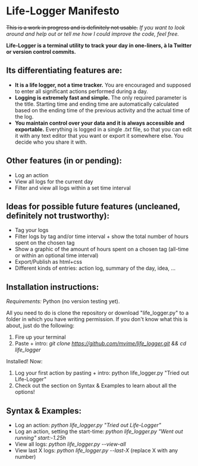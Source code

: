 # Life-Logger Manifesto
~~This is a work in progress and is definitely not usable.~~ _If you want to look around and help out or tell me how I could improve the code, feel free._

__Life-Logger is a terminal utility to track your day in one-liners, à la Twitter or version control commits.__



## Its differentiating features are:
* __It is a life logger, not a time tracker.__ You are encouraged and supposed to enter all significant actions performed during a day.
* __Logging is extremely fast and simple.__ The only required parameter is the title. Starting time and ending time are automatically calculated based on the ending time of the previous activity and the actual time of the log.
* __You maintain control over your data and it is always accessible and exportable.__ Everything is logged in a single _.txt_ file, so that you can edit it with any text editor that you want or export it somewhere else. You decide who you share it with.

## Other features (in or pending):
* Log an action
* View all logs for the current day
* Filter and view all logs within a set time interval


## Ideas for possible future features (uncleaned, definitely not trustworthy):
* Tag your logs
* Filter logs by tag and/or time interval + show the total number of hours spent on the chosen tag
* Show a graphic of the amount of hours spent on a chosen tag (all-time or within an optional time interval)
* Export/Publish as html+css
* Different kinds of entries: action log, summary of the day, idea, ...


## Installation instructions:
_Requirements:_ Python (no version testing yet).

All you need to do is clone the repository or download "life_logger.py" to a folder in which you have writing permission. If you don't know what this is about, just do the following:

1. Fire up your terminal
2. Paste + intro: _git clone https://github.com/mvime/life_logger.git && cd life_logger_

Installed! Now:

1. Log your first action by pasting + intro: python life_logger.py "Tried out Life-Logger"
2. Check out the section on Syntax & Examples to learn about all the options!

## Syntax & Examples:
* Log an action: _python life_logger.py "Tried out Life-Logger"_
* Log an action, setting the start-time: _python life_logger.py "Went out running" start:-1.25h_
* View all logs: _python life_logger.py --view-all_
* View last X logs: _python life_logger.py --last-X_ (replace X with any number)
